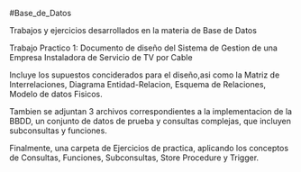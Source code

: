 #Base_de_Datos

Trabajos y ejercicios desarrollados en la materia de Base de Datos

Trabajo Practico 1: Documento de diseño del Sistema de Gestion de una Empresa Instaladora de Servicio de TV por Cable

Incluye los supuestos conciderados para el diseño,asi como la Matriz de Interrelaciones, Diagrama Entidad-Relacion, Esquema de Relaciones, Modelo de datos Fisicos.

Tambien se adjuntan 3 archivos correspondientes a la implementacion de la BBDD, un conjunto de datos de prueba y consultas complejas, que incluyen subconsultas y funciones.

Finalmente, una carpeta de Ejercicios de practica, aplicando los conceptos de Consultas, Funciones, Subconsultas, Store Procedure y Trigger.
